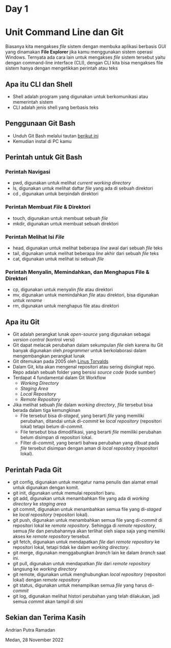 # Day 1

# Unit Command Line dan Git

Biasanya kita mengakses *file* sistem dengan membuka aplikasi berbasis GUI yang dinamakan **File Explorer** jika kamu menggunakan sistem operasi Windows. Ternyata ada cara lain untuk mengakses *file* sistem tersebut yaitu dengan command-line interface (CLI), dengan CLI kita bisa mengakses file sistem hanya dengan mengetikkan perintah atau teks

## Apa itu CLI dan Shell

- Shell adalah program yang digunakan untuk berkomunikasi atau memerintah sistem
- CLI adalah jenis shell yang berbasis teks

## Penggunaan Git Bash

- Unduh Git Bash melalui tautan [berikut ini](https://git-scm.com/downloads)
- Kemudian instal di PC kamu

## Perintah untuk Git Bash

### Perintah Navigasi

- pwd, digunakan untuk melihat *current working directory*
- ls, digunakan untuk melihat daftar *file* yang ada di sebuah direktori
- cd <direktori>, digunakan untuk berpindah direktori

### Perintah Membuat *File* & Direktori

- touch, digunakan untuk membuat sebuah *file*
- mkdir, digunakan untuk membuat sebuah direktori

### Perintah Melihat Isi *File*

- head, digunakan untuk melihat beberapa *line* awal dari sebuah *file* teks
- tail, digunakan untuk melihat beberapa *line* akhir dari sebuah *file* teks
- cat, digunakan untuk melihat isi sebuah *file*

### Perintah Menyalin, Memindahkan, dan Menghapus File & Direktori

- cp, digunakan untuk menyalin *file* atau direktori
- mv, digunakan untuk memindahkan *file* atau direktori, bisa digunakan untuk *rename*
- rm, digunakan untuk menghapus file atau direktori

## Apa itu Git

- Git adalah perangkat lunak *open-source* yang digunakan sebagai *version control* (kontrol versi)
- Git dapat  melacak perubahan dalam sekumpulan *file* oleh karena itu Git banyak digunakan oleh *programmer* untuk berkolaborasi dalam mengembangkan perangkat lunak
- Git ditemukan pada 2005 oleh [Linus Torvalds](https://en.wikipedia.org/wiki/Linus_Torvalds)
- Dalam Git, kita akan mengenal repositori atau sering disingkat repo. Repo adalah sebuah folder yang bersisi *source code* (kode sumber)
- Terdapat 4 fundamental dalam Git Workflow
    - *Working Directory*
    - *Staging Area*
    - *Local Repository*
    - *Remote Repository*
- Jika melihat sebuah *file* dalam w*orking directory*, *file* tersebut bisa berada dalam tiga kemungkinan
    - File tersebut bisa di-*staged*, yang berarti *file* yang memiliki perubahan, ditandai untuk di-*commit* ke *local repository* (repositori lokal) tetapi belum di-*commit*.
    - File tersebut bisa dimodifikasi, yang berarti *file* memiliki perubahan belum disimpan di repositori lokal.
    - Filter di-*commit, y*ang berarti bahwa perubahan yang dibuat pada *file* tersebut disimpan dengan aman di *local repository* (repositori lokal).

## Perintah Pada Git

- git config, digunakan untuk mengatur nama penulis dan alamat email untuk digunakan dengan komit.
- git init, digunakan untuk memulai repositori baru.
- git add, digunakan untuk menambahkan file yang ada di *working directory* ke *staging area*
- git commit, digunakan untuk menambahkan semua file yang di-*staged* ke *local repository* (repositori lokal).
- git push, digunakan untuk menambahkan semua file yang di-*commit* di repositori lokal ke *remote repository*. Sehingga di *remote repository*, semua *file* dan perubahannya akan terlihat oleh siapa saja yang memiliki akses ke *remote repository* tersebut.
- git fetch, digunakan untuk mendapatkan *file* dari *remote repository* ke repositori lokal, tetapi tidak ke dalam *working directory*.
- git merge, digunakan menggabungkan *branch* lain ke dalam *branch* saat ini.
- git pull, digunakan untuk mendapatkan *file* dari *remote repository* langsung ke *working directory*
- git remote, digunakan untuk menghubungkan *local repository* (repositori lokal) dengan *remote repository*
- git status, digunakan untuk menampilkan semua *file* yang harus di-*commit*
- git log, digunakan melihat histori perubahan yang telah dilakukan, jadi semua *commit* akan tampil di sini

## Sekian dan Terima Kasih

Andrian Putra Ramadan

Medan, 28 November 2022